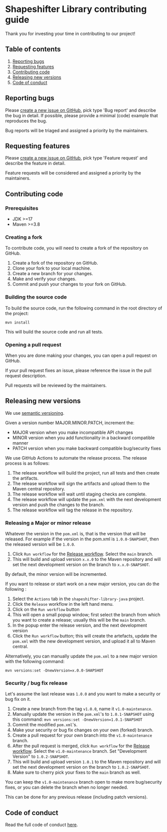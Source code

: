 # Shapeshifter Library contributing guide

Thank you for investing your time in contributing to our project!

## Table of contents
1. [Reporting bugs](#reporting-bugs)
2. [Requesting features](#requesting-features)
3. [Contributing code](#contributing-code)
4. [Releasing new versions](#releasing-new-versions)
5. [Code of conduct](#code-of-conduct)

## Reporting bugs

Please [create a new issue on GitHub](https://github.com/shapeshifter/shapeshifter-library/issues), pick type 'Bug report' and describe the bug in detail.
If possible, please provide a minimal (code) example that reproduces the bug.

Bug reports will be triaged and assigned a priority by the maintainers.

## Requesting features

Please [create a new issue on GitHub](https://github.com/shapeshifter/shapeshifter-library/issues), pick type 'Feature request' and describe the feature in detail.

Feature requests will be considered and assigned a priority by the maintainers.

## Contributing code

### Prerequisites
- JDK >=17
- Maven >=3.8

### Creating a fork
To contribute code, you will need to create a fork of the repository on GitHub.

1. Create a fork of the repository on GitHub.
2. Clone your fork to your local machine.
3. Create a new branch for your changes.
4. Make and verify your changes.
5. Commit and push your changes to your fork on GitHub.

### Building the source code
To build the source code, run the following command in the root directory of the project:
```shell
mvn install
```
This will build the source code and run all tests.

### Opening a pull request
When you are done making your changes, you can open a pull request on GitHub.

If your pull request fixes an issue, please reference the issue in the pull request description.

Pull requests will be reviewed by the maintainers.

## Releasing new versions

We use [semantic versioning](https://semver.org).

Given a version number MAJOR.MINOR.PATCH, increment the:
 - MAJOR version when you make incompatible API changes
 - MINOR version when you add functionality in a backward compatible manner
 - PATCH version when you make backward compatible bug/security fixes

We use GitHub Actions to automate the release process. The release process is as follows:
1. The release workflow will build the project, run all tests and then create the artifacts.
2. The release workflow will sign the artifacts and upload them to the Maven central repository.
3. The release workflow will wait until staging checks are complete.
2. The release workflow will update the `pom.xml` with the next development version and push the changes to the branch.
3. The release workflow will tag the release in the repository.

### Releasing a Major or minor release
Whatever the version in the `pom.xml` is, that is the version that will be released.
For example if the version in the pom.xml is `1.0.0-SNAPSHOT`, then the released version will be `1.0.0`.

1. Click `Run workflow` for the [Release workflow](https://github.com/shapeshifter/shapeshifter-library/actions/workflows/release.yml). Select the `main` branch.
2. This will build and upload version `x.x.0` to the Maven repository and will set the next development version on the branch to `x.x.0-SNAPSHOT`.

By default, the minor version will be incremented. 

If you want to release or start work on a new major version, you can do the following :
1. Select the `Actions` tab in the `shapeshifter-library-java` project.
2. Click the `Release` workflow in the left hand menu.
3. Click on the `Run workflow` button
4. This will open a small popup window; first select the branch from which you want to create a release; usually this will be the `main` branch.
5. In the popup enter the release version, and the next development version
6. Click the `Run workflow` button; this will create the artefacts, update the `pom.xml` with the new development version, and upload it all to Maven central.

Alternatively, you can manually update the `pom.xml` to a new major version with the following command:
```shell
mvn versions:set -DnewVersion=x.0.0-SHAPSHOT
```

### Security / bug fix release
Let's assume the last release was `1.0.0` and you want to make a security or bug fix on it.

1. Create a new branch from the tag `v1.0.0`, name it `v1.0-maintenance`.
2. Manually update the version in the `pom.xml`'s to `1.0.1-SNAPSHOT` using this command: `mvn versions:set -DnewVersion=1.0.1-SNAPSHOT`
3. Commit the modified `pom.xml`'s.
4. Make your security or bug fix changes on your own (forked) branch.
5. Create a pull request for your own branch into the `v1.0-maintenance` branch.
6. After the pull request is merged, click `Run workflow` for the [Release workflow](https://github.com/shapeshifter/shapeshifter-library/actions/workflows/release.yml). Select the `v1.0-maintenance` branch. Set "Development Version" to `1.0.2-SNAPSHOT`.
7. This will build and upload version `1.0.1` to the Maven repository and will set the next development version on the branch to `1.0.2-SNAPSHOT`.
8. Make sure to cherry pick your fixes to the `main` branch as well.

You can keep the `v1.0-maintenance` branch open to make more bug/security fixes, or you can delete the branch when no longer needed.

This can be done for any previous release (including patch versions).

## Code of conduct

Read the full code of conduct [here](CODE_OF_CONDUCT.md).